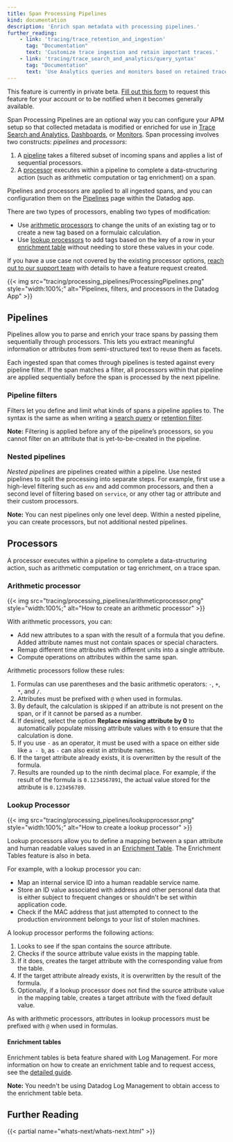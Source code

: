 ```yaml
---
title: Span Processing Pipelines
kind: documentation
description: 'Enrich span metadata with processing pipelines.'
further_reading:
    - link: 'tracing/trace_retention_and_ingestion'
      tag: "Documentation"
      text: 'Customize trace ingestion and retain important traces.'
    - link: 'tracing/trace_search_and_analytics/query_syntax'
      tag: "Documentation"
      text: 'Use Analytics queries and monitors based on retained traces.'
---
```

<div class="alert alert-warning">
This feature is currently in private beta. <a href="https://forms.gle/6hHcytp2JvBAHxC6A">Fill out this form</a> to request this feature for your account or to be notified when it becomes generally available.
</div>

Span Processing Pipelines are an optional way you can configure your APM setup so that collected metadata is modified or enriched for use in [Trace Search and Analytics][1], [Dashboards][2], or [Monitors][3]. Span processing involves two constructs: _pipelines_ and _processors_:

1. A [pipeline](#pipelines) takes a filtered subset of incoming spans and applies a list of sequential processors.
2. A [processor](#processors) executes within a pipeline to complete a data-structuring action (such as arithmetic computation or tag enrichment) on a span.

Pipelines and processors are applied to all ingested spans, and you can configuration them on the [Pipelines][4] page within the Datadog app.

There are two types of processors, enabling two types of modification: 

- Use [arithmetic processors](#arithmetic-processor) to change the units of an existing tag or to create a new tag based on a formulaic calculation.
- Use [lookup processors](#lookup-processor) to add tags based on the key of a row in your [enrichment table][5] without needing to store these values in your code.

If you have a use case not covered by the existing processor options, [reach out to our support team][6] with details to have a feature request created.

{{< img src="tracing/processing_pipelines/ProcessingPipelines.png" style="width:100%;" alt="Pipelines, filters, and processors in the Datadog App" >}}

## Pipelines

Pipelines allow you to parse and enrich your trace spans by passing them sequentially through processors. This lets you extract meaningful information or attributes from semi-structured text to reuse them as facets.

Each ingested span that comes through pipelines is tested against every pipeline filter. If the span matches a filter, all processors within that pipeline are applied sequentially before the span is processed by the next pipeline.

### Pipeline filters

Filters let you define and limit what kinds of spans a pipeline applies to. The syntax is the same as when writing a [search query][7] or [retention filter][8].

**Note:** Filtering is applied before any of the pipeline’s processors, so you cannot filter on an attribute that is yet-to-be-created in the pipeline.

### Nested pipelines

_Nested pipelines_ are pipelines created within a pipeline. Use nested pipelines to split the processing into separate steps. For example, first use a high-level filtering such as `env` and add common processors, and then a second level of filtering based on `service`, or any other tag or attribute and their custom processors.

**Note:** You can nest pipelines only one level deep. Within a nested pipeline, you can create processors, but not additional nested pipelines.

## Processors

A processor executes within a pipeline to complete a data-structuring action, such as arithmetic computation or tag enrichment, on a trace span.

### Arithmetic processor

{{< img src="tracing/processing_pipelines/arithmeticprocessor.png" style="width:100%;" alt="How to create an arithmetic processor" >}}

With arithmetic processors, you can:
- Add new attributes to a span with the result of a formula that you define. Added attribute names must not contain spaces or special characters.
- Remap different time attributes with different units into a single attribute.
- Compute operations on attributes within the same span.

Arithmetic processors follow these rules:

1. Formulas can use parentheses and the basic arithmetic operators: `-`, `+`, `*`, and `/`.
2. Attributes must be prefixed with `@` when used in formulas.
3. By default, the calculation is skipped if an attribute is not present on the span, or if it cannot be parsed as a number.
4. If desired, select the option **Replace missing attribute by 0** to automatically populate missing attribute values with `0` to ensure that the calculation is done.
5. If you use `-` as an operator, it must be used with a space on either side like `a - b`, as `-` can also exist in attribute names.
6. If the target attribute already exists, it is overwritten by the result of the formula.
7. Results are rounded up to the ninth decimal place. For example, if the result of the formula is `0.1234567891`, the actual value stored for the attribute is `0.123456789`.

### Lookup Processor

{{< img src="tracing/processing_pipelines/lookupprocessor.png" style="width:100%;" alt="How to create a lookup processor" >}}

Lookup processors allow you to define a mapping between a span attribute and human readable values saved in an [Enrichment Table](#enrichment-tables).  The Enrichment Tables feature is also in beta.

For example, with a lookup processor you can:
- Map an internal service ID into a human readable service name.
- Store an ID value associated with address and other personal data that is either subject to frequent changes or shouldn't be set within application code.
- Check if the MAC address that just attempted to connect to the production environment belongs to your list of stolen machines.

A lookup processor performs the following actions:

1. Looks to see if the span contains the source attribute.
2. Checks if the source attribute value exists in the mapping table.
3. If it does, creates the target attribute with the corresponding value from the table.
5. If the target attribute already exists, it is overwritten by the result of the formula.
6. Optionally, if a lookup processor does not find the source attribute value in the mapping table, creates a target attribute with the fixed default value.

As with arithmetic processors, attributes in lookup processors must be prefixed with `@` when used in formulas.

#### Enrichment tables

Enrichment tables is beta feature shared with Log Management. For more information on how to create an enrichment table and to request access, see the [detailed guide][5].

**Note:** You needn't be using Datadog Log Management to obtain access to the enrichment table beta.

## Further Reading

{{< partial name="whats-next/whats-next.html" >}}


[1]: /tracing/trace_search_and_analytics/
[2]: /dashboards/
[3]: /monitors/monitor_types/apm/?tab=apmmetrics
[4]: https://app.datadoghq.com/apm/traces/pipelines
[5]: /logs/guide/enrichment-tables/?tab=manualupload#overview
[6]: /help
[7]: /tracing/trace_search_and_analytics/query_syntax/
[8]: /tracing/trace_retention_and_ingestion/#retention-filters
